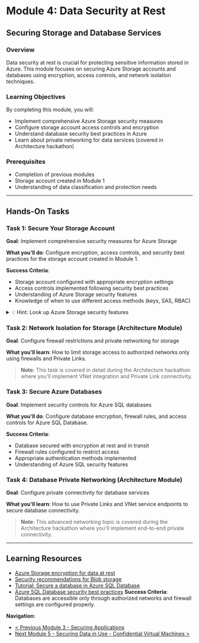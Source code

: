 # Module 4: Data Security at Rest
## Securing Storage and Database Services

### Overview
Data security at rest is crucial for protecting sensitive information stored in Azure. This module focuses on securing Azure Storage accounts and databases using encryption, access controls, and network isolation techniques.

### Learning Objectives
By completing this module, you will:
- Implement comprehensive Azure Storage security measures
- Configure storage account access controls and encryption
- Understand database security best practices in Azure
- Learn about private networking for data services (covered in Architecture hackathon)

### Prerequisites
- Completion of previous modules
- Storage account created in Module 1
- Understanding of data classification and protection needs

---

## Hands-On Tasks

### Task 1: Secure Your Storage Account
**Goal**: Implement comprehensive security measures for Azure Storage

**What you'll do**: Configure encryption, access controls, and security best practices for the storage account created in Module 1.

**Success Criteria**: 
- Storage account configured with appropriate encryption settings
- Access controls implemented following security best practices
- Understanding of Azure Storage security features
- Knowledge of when to use different access methods (keys, SAS, RBAC)

<details close>
<summary>💡 Hint: Look up Azure Storage security features </summary>
<br>

Review the [Security recommendations for Blob storage](https://learn.microsoft.com/en-us/azure/storage/blobs/security-recommendations).

</details>

### Task 2: Network Isolation for Storage (Architecture Module)
**Goal**: Configure firewall restrictions and private networking for storage

**What you'll learn**: How to limit storage access to authorized networks only using firewalls and Private Links.

> **Note**: This task is covered in detail during the Architecture hackathon where you'll implement VNet integration and Private Link connectivity.

### Task 3: Secure Azure Databases
**Goal**: Implement security controls for Azure SQL databases

**What you'll do**: Configure database encryption, firewall rules, and access controls for Azure SQL Database.

**Success Criteria**: 
- Database secured with encryption at rest and in transit
- Firewall rules configured to restrict access
- Appropriate authentication methods implemented
- Understanding of Azure SQL security features

### Task 4: Database Private Networking (Architecture Module)
**Goal**: Configure private connectivity for database services

**What you'll learn**: How to use Private Links and VNet service endpoints to secure database connectivity.

> **Note**: This advanced networking topic is covered during the Architecture hackathon where you'll implement end-to-end private connectivity.

---

## Learning Resources
- [Azure Storage encryption for data at rest](https://learn.microsoft.com/en-us/azure/storage/common/storage-service-encryption)
- [Security recommendations for Blob storage](https://learn.microsoft.com/en-us/azure/storage/blobs/security-recommendations)  
- [Tutorial: Secure a database in Azure SQL Database](https://learn.microsoft.com/en-us/azure/azure-sql/database/secure-database-tutorial)
- [Azure SQL Database security best practices](https://learn.microsoft.com/en-us/azure/azure-sql/database/security-best-practice)
**Success Criteria**: Databases are accessible only through authorized networks and firewall settings are configured properly.

**Navigation:**
- [< Previous Module 3 - Securing Applications](../module-3/README.md)
- [Next Module 5 - Securing Data in Use - Confidential Virtual Machines >](../module-5/README.md)
```